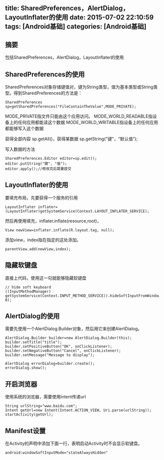 title: SharedPreferences，AlertDialog，LayoutInflater的使用
date: 2015-07-02 22:10:59
tags: [Android基础]
categories: [Android基础]
---

## 摘要
包括SharedPreferences，AlertDialog，LayoutInflater的使用

<!--more-->

## SharedPreferences的使用

SharedPreferences对象存储键值对，键为String类型，值为基本类型或String类型。得到SharedPreferences的方法是：

	SharedPreferences sp=getSharedPreferences("FileContainTheValue",MODE_PRIVATE);

MODE_PRIVATE指文件只能由这个应用访问。
MODE_WORLD_READABLE指设备上的任何应用都能读这个数据
MODE_WORLD_WRITABLE指设备上的任何应用都能够写入这个数据

获得全部内容 sp.getAll()，获得某数据 sp.getString("键"，“默认值”);

写入数据的方法

	SharedPreferences.Editor editor=sp.edit();
	editor.putString("键", "值");
	editor.apply();//修改完后需要提交

## LayoutInflater的使用

要填充布局，先要获得一个服务的引用

	LayoutInflater inflater=(LayoutInflater)getSystemService(Context.LAYOUT_INFLATER_SERVICE);

然后再使用填充，inflater.inflate(resource,root)，

	View newView=inflater.inflate(R.layout.tag, null);

添加view，index指在指定的这处添加。

	parentView.add(newView,index);

## 隐藏软键盘

直接上代码，使用这一句就能够隐藏软键盘

	// hide soft keyboard
	((InputMethodManager) getSystemService(Context.INPUT_METHOD_SERVICE)).hideSoftInputFromWindow(view.getWindowToken(), 0);

## AlertDialog的使用

需要先使用一个AlertDialog.Builder对象，然后用它来创建AlertDialog。

	AlertDialog.Builder builder=new AlertDialog.Builder(this);
	builder.setTitle("title");
	builder.setPositiveButton("OK", onClickListener);
	builder.setNegativeButton("Cancel", onClickListener);
	builder.setMessage("Message to display");

	AlertDialog errorDialog=builder.create();
	errorDialog.show();

## 开启浏览器

使用系统的浏览器，需要使用intent传递url

	String urlString="www.baidu.com";
	Intent getUrl=new Intent(Intent.ACTION_VIEW, Uri.parse(urlString));
	startActivity(getUrl);

## Manifest设置

在Activity的声明中添加下面一行，表明启动Activity时不会显示软键盘。

	android:windowSoftInputMode="stateAlwaysHidden"